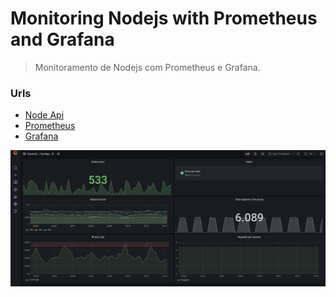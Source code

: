 # Monitoring Nodejs with Prometheus and Grafana

> Monitoramento de Nodejs com Prometheus e Grafana.

### Urls

- [Node Api](http:localhost:8080)
- [Prometheus](http:localhost:9090)
- [Grafana](http:localhost:3000)

<p align="center">
    <img src="dashboard.png" alt="drawing" width="900"/>
</p>
